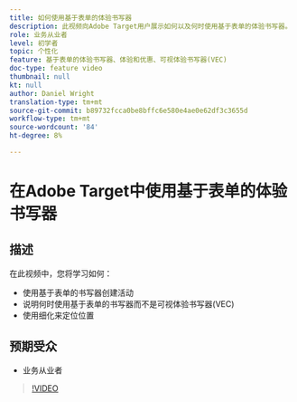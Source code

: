 ```yaml
---
title: 如何使用基于表单的体验书写器
description: 此视频向Adobe Target用户展示如何以及何时使用基于表单的体验书写器。
role: 业务从业者
level: 初学者
topic: 个性化
feature: 基于表单的体验书写器、体验和优惠、可视体验书写器(VEC)
doc-type: feature video
thumbnail: null
kt: null
author: Daniel Wright
translation-type: tm+mt
source-git-commit: b89732fcca0be8bffc6e580e4ae0e62df3c3655d
workflow-type: tm+mt
source-wordcount: '84'
ht-degree: 8%

---
```



# 在Adobe Target中使用基于表单的体验书写器

## 描述

在此视频中，您将学习如何：

* 使用基于表单的书写器创建活动
* 说明何时使用基于表单的书写器而不是可视体验书写器(VEC)
* 使用细化来定位位置

## 预期受众

* 业务从业者

>[!VIDEO](https://video.tv.adobe.com/v/17390/?quality=12)